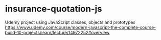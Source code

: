 # insurance-quotation-js
Udemy project using JavaScript classes, objects and prototypes
https://www.udemy.com/course/modern-javascript-the-complete-course-build-10-projects/learn/lecture/14972252#overview
